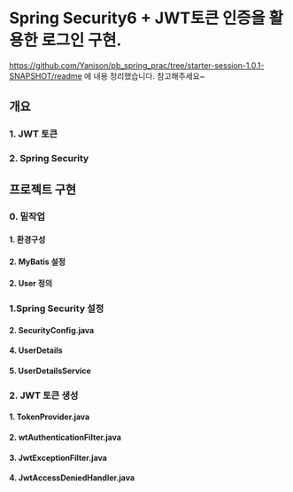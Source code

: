 # Spring Security6 + JWT토큰 인증을 활용한 로그인 구현.

https://github.com/Yanison/pb_spring_prac/tree/starter-session-1.0.1-SNAPSHOT/readme
에 내용 정리했습니다. 참고해주세요~

## 개요
### 1. JWT 토큰
### 2. Spring Security
## 프로젝트 구현
### 0. 밑작업
#### 1. 환경구성
#### 2. MyBatis 설정
#### 2. User 정의
### 1.Spring Security 설정
#### 2. SecurityConfig.java
#### 4. UserDetails
#### 5. UserDetailsService
### 2. JWT 토큰 생성
#### 1. TokenProvider.java
#### 2. wtAuthenticationFilter.java
#### 3. JwtExceptionFilter.java
#### 4. JwtAccessDeniedHandler.java